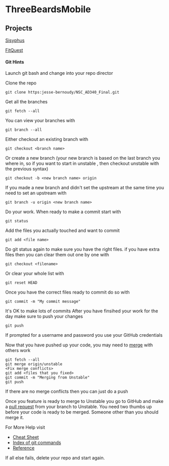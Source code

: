 # ThreeBeardsMobile

## Projects
[Sisyphus](https://github.com/jesse-bernoudy/ThreeBeardsMobile/tree/master/TaskApp)

[FitQuest](https://github.com/jesse-bernoudy/ThreeBeardsMobile/tree/master/FitQuest)

#### Git Hints

Launch git bash and change into your repo director

Clone the repo
```
git clone https:jesse-bernoudy/NSC_AD340_Final.git
```
Get all the branches
```
git fetch --all
```
You can view your branches with
```
git branch --all
```
Either checkout an existing branch with
```
git checkout <branch name>
```
Or create a new branch (your new branch is based on the last branch you where in, so if you want to start in unstable , then checkout unstable with the previous syntax)
```
git checkout -b <new branch name> origin
```
If you made a new branch and didn't set the upstream at the same time you need to set an upstream with
```
git branch -u origin <new branch name>
```
Do your work. When ready to make a commit start with
```
git status
```
Add the files you actually touched and want to commit
```
git add <file name>
```
Do git status again to make sure you have the right files. if you have extra files then you can clear them out one by one with
```
git checkout <filename>
```
Or clear your whole list with
```
git reset HEAD
```
Once you have the correct files ready to commit do so with
```
git commit -m "My commit message"
```
It's OK to make lots of commits
After you have finsihed your work for the day make sure to push your changes
```
git push
```
If prompted for a username and password you use your GitHub credentials

Now that you have pushed up your code, you may need to [merge](https://git-scm.com/docs/git-merge) with others work
 ```
git fetch --all
git merge origin/unstable
<Fix merge conflicts>
git add <files that you fixed>
git commit -m "Merging from Unstable"
git push
```
If there are no merge conflicts then you can just do a push

Once you feature is ready to merge to Unstable you go to GitHub and make a [pull request](https://help.github.com/articles/using-pull-requests/) from your branch to Unstable. You need two thumbs up before your code is ready to be merged. Someone other than you should merge it.

For More Help visit
- [Cheat Sheet](https://gist.github.com/iansheridan/870778)
- [Index of git commands](https://git-scm.com/book/commands)
- [Reference](https://git-scm.com/docs)


If all else fails, delete your repo and start again.

